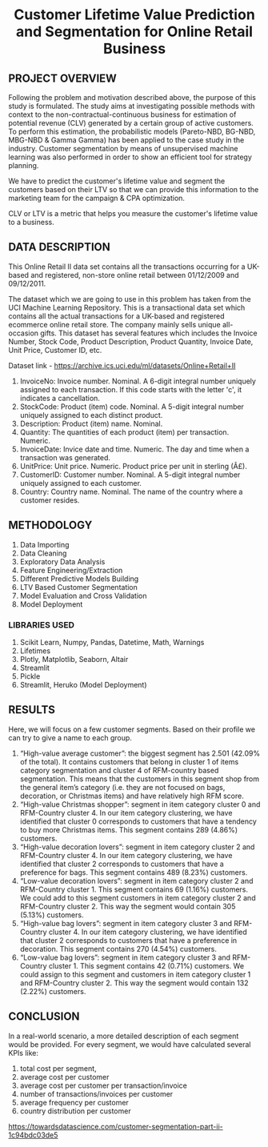 # <p align = 'center'>Customer Lifetime Value Prediction and Segmentation for Online Retail Business</p>
 
## PROJECT OVERVIEW

Following the problem and motivation described above, the purpose of this study is formulated. The study aims at investigating possible methods with context to the non-contractual-continuous business for estimation of potential revenue (CLV) generated by a certain group of active customers. To perform this estimation, the probabilistic models (Pareto-NBD, BG-NBD, MBG-NBD & Gamma Gamma) has been applied to the case study in the industry. Customer segmentation by means of unsupervised machine learning was also performed in order to show an efficient tool for strategy planning.

We have to predict the customer's lifetime value and segment the customers based on their LTV so that we can provide this information to the marketing team for the campaign & CPA optimization.

CLV or LTV is a metric that helps you measure the customer's lifetime value to a business.

## DATA DESCRIPTION

This Online Retail II data set contains all the transactions occurring for a UK-based and registered, non-store online retail between 01/12/2009 and 09/12/2011.

The dataset which we are going to use in this problem has taken from the UCI Machine Learning Repository. This is a transactional data set which contains all the actual transactions for a UK-based and registered ecommerce online retail store. The company mainly sells unique all-occasion gifts. This dataset has several features which includes the Invoice Number, Stock Code, Product Description, Product Quantity, Invoice Date, Unit Price, Customer ID, etc.

Dataset link - https://archive.ics.uci.edu/ml/datasets/Online+Retail+II

1. InvoiceNo: Invoice number. Nominal. A 6-digit integral number uniquely assigned to each transaction. If this code starts with the letter 'c', it indicates a cancellation.
2. StockCode: Product (item) code. Nominal. A 5-digit integral number uniquely assigned to each distinct product.
3. Description: Product (item) name. Nominal.
4. Quantity: The quantities of each product (item) per transaction. Numeric.
5. InvoiceDate: Invice date and time. Numeric. The day and time when a transaction was generated.
6. UnitPrice: Unit price. Numeric. Product price per unit in sterling (Â£).
7. CustomerID: Customer number. Nominal. A 5-digit integral number uniquely assigned to each customer.
8. Country: Country name. Nominal. The name of the country where a customer resides.

## METHODOLOGY
1. Data Importing
2. Data Cleaning
3. Exploratory Data Analysis
4. Feature Engineering/Extraction
5. Different Predictive Models Building
6. LTV Based Customer Segmentation
7. Model Evaluation and Cross Validation
8. Model Deployment


### LIBRARIES USED

1. Scikit Learn, Numpy, Pandas, Datetime, Math, Warnings
2. Lifetimes
3. Plotly, Matplotlib, Seaborn, Altair
4. Streamlit
5. Pickle
6. Streamlit, Heruko (Model Deployment)

## RESULTS
Here, we will focus on a few customer segments. Based on their profile we can try to give a name to each group.

1. “High-value average customer”: the biggest segment has 2.501 (42.09% of the total). It contains customers that belong in cluster 1 of items category segmentation and cluster 4 of RFM-country based segmentation. This means that the customers in this segment shop from the general item’s category (i.e. they are not focused on bags, decoration, or Christmas items) and have relatively high RFM score.
2. “High-value Christmas shopper”: segment in item category cluster 0 and RFM-Country cluster 4. In our item category clustering, we have identified that cluster 0 corresponds to customers that have a tendency to buy more Christmas items. This segment contains 289 (4.86%) customers.
3. “High-value decoration lovers”: segment in item category cluster 2 and RFM-Country cluster 4. In our item category clustering, we have identified that cluster 2 corresponds to customers that have a preference for bags. This segment contains 489 (8.23%) customers.
4. “Low-value decoration lovers”: segment in item category cluster 2 and RFM-Country cluster 1. This segment contains 69 (1.16%) customers. We could add to this segment customers in item category cluster 2 and RFM-Country cluster 2. This way the segment would contain 305 (5.13%) customers.
5. “High-value bag lovers”: segment in item category cluster 3 and RFM-Country cluster 4. In our item category clustering, we have identified that cluster 2 corresponds to customers that have a preference in decoration. This segment contains 270 (4.54%) customers.
6. “Low-value bag lovers”: segment in item category cluster 3 and RFM-Country cluster 1. This segment contains 42 (0.71%) customers. We could assign to this segment and customers in item category cluster 1 and RFM-Country cluster 2. This way the segment would contain 132 (2.22%) customers.


## CONCLUSION

 In a real-world scenario, a more detailed description of each segment would be provided. For every segment, we would have calculated several KPIs like:

1. total cost per segment,
2. average cost per customer
3. average cost per customer per transaction/invoice
4. number of transactions/invoices per customer
5. average frequency per customer
6. country distribution per customer

https://towardsdatascience.com/customer-segmentation-part-ii-1c94bdc03de5